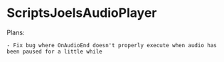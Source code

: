 # ScriptsJoelsAudioPlayer

Plans:

	- Fix bug where OnAudioEnd doesn't properly execute when audio has been paused for a little while